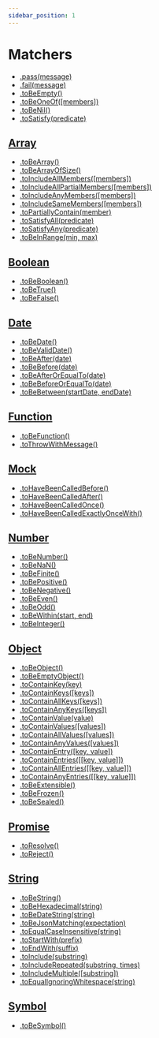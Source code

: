 ```yaml
---
sidebar_position: 1
---
```


# Matchers

- [.pass(message)](/docs/matchers/pass)
- [.fail(message)](/docs/matchers/fail)
- [.toBeEmpty()](/docs/matchers/tobeempty)
- [.toBeOneOf([members])](/docs/matchers/tobeoneof)
- [.toBeNil()](/docs/matchers/tobenil)
- [.toSatisfy(predicate)](/docs/matchers/tosatisfy)

## [Array](/docs/matchers/array)

- [.toBeArray()](/docs/matchers/array/#tobearray)
- [.toBeArrayOfSize()](/docs/matchers/array/#tobearrayofsize)
- [.toIncludeAllMembers([members])](/docs/matchers/array/#toincludeallmembersmembers)
- [.toIncludeAllPartialMembers([members])](/docs/matchers/array/#toincludeallpartialmembersmembers)
- [.toIncludeAnyMembers([members])](/docs/matchers/array/#toincludeanymembersmembers)
- [.toIncludeSameMembers([members])](/docs/matchers/array/#toincludesamemembersmembers)
- [.toPartiallyContain(member)](/docs/matchers/array/#topartiallycontainmember)
- [.toSatisfyAll(predicate)](/docs/matchers/array/#tosatisfyallpredicate)
- [.toSatisfyAny(predicate)](/docs/matchers/array/#tosatisfyanypredicate)
- [.toBeInRange(min, max)](/docs/matchers/array/#tobeinrangemin-max)

## [Boolean](/docs/matchers/boolean)

- [.toBeBoolean()](/docs/matchers/boolean/#tobeboolean)
- [.toBeTrue()](/docs/matchers/boolean/#tobetrue)
- [.toBeFalse()](/docs/matchers/boolean/#tobefalse)

## [Date](/docs/matchers/date)

- [.toBeDate()](/docs/matchers/date/#tobedate)
- [.toBeValidDate()](/docs/matchers/date/#tobevaliddate)
- [.toBeAfter(date)](/docs/matchers/date/#tobeafterdate)
- [.toBeBefore(date)](/docs/matchers/date/#tobebeforedate)
- [.toBeAfterOrEqualTo(date)](/docs/matchers/date/#tobeafterorequaltodate)
- [.toBeBeforeOrEqualTo(date)](/docs/matchers/date/#tobebeforeorequaltodate)
- [.toBeBetween(startDate, endDate)](/docs/matchers/date/#tobebetweenstartdate-enddate)

## [Function](/docs/matchers/function)

- [.toBeFunction()](/docs/matchers/function/#tobefunction)
- [.toThrowWithMessage()](/docs/matchers/function/#tothrowwithmessagetype-message)

## [Mock](/docs/matchers/mock)

- [.toHaveBeenCalledBefore()](/docs/matchers/mock/#tohavebeencalledbefore)
- [.toHaveBeenCalledAfter()](/docs/matchers/mock/#tohavebeencalledafter)
- [.toHaveBeenCalledOnce()](/docs/matchers/mock/#tohavebeencalledonce)
- [.toHaveBeenCalledExactlyOnceWith()](/docs/matchers/mock/#tohavebeencalledexactlyoncewith)

## [Number](/docs/matchers/number)

- [.toBeNumber()](/docs/matchers/number/#tobenumber)
- [.toBeNaN()](/docs/matchers/number/#tobenan)
- [.toBeFinite()](/docs/matchers/number/#tobefinite)
- [.toBePositive()](/docs/matchers/number/#tobepositive)
- [.toBeNegative()](/docs/matchers/number/#tobenegative)
- [.toBeEven()](/docs/matchers/number/#tobeeven)
- [.toBeOdd()](/docs/matchers/number/#tobeodd)
- [.toBeWithin(start, end)](/docs/matchers/number/#tobewithinstart-end)
- [.toBeInteger()](/docs/matchers/number/#tobeinteger)

## [Object](/docs/matchers/object)

- [.toBeObject()](/docs/matchers/object/#tobeobject)
- [.toBeEmptyObject()](/docs/matchers/object/#tobeemptyobject)
- [.toContainKey(key)](/docs/matchers/object/#tocontainkeykey)
- [.toContainKeys([keys])](/docs/matchers/object/#tocontainkeyskeys)
- [.toContainAllKeys([keys])](/docs/matchers/object/#tocontainallkeyskeys)
- [.toContainAnyKeys([keys])](/docs/matchers/object/#tocontainanykeyskeys)
- [.toContainValue(value)](/docs/matchers/object/#tocontainvaluevalue)
- [.toContainValues([values])](/docs/matchers/object/#tocontainvaluesvalues)
- [.toContainAllValues([values])](/docs/matchers/object/#tocontainallvaluesvalues)
- [.toContainAnyValues([values])](/docs/matchers/object/#tocontainanyvaluesvalues)
- [.toContainEntry([key, value])](/docs/matchers/object/#tocontainentrykey-value)
- [.toContainEntries([[key, value]])](/docs/matchers/object/#tocontainentrieskey-value)
- [.toContainAllEntries([[key, value]])](/docs/matchers/object/#tocontainallentrieskey-value)
- [.toContainAnyEntries([[key, value]])](/docs/matchers/object/#tocontainanyentrieskey-value)
- [.toBeExtensible()](/docs/matchers/object/#tobeextensible)
- [.toBeFrozen()](/docs/matchers/object/#tobefrozen)
- [.toBeSealed()](/docs/matchers/object/#tobesealed)

## [Promise](/docs/matchers/promise)

- [.toResolve()](/docs/matchers/promise/#toresolve)
- [.toReject()](/docs/matchers/promise/#toreject)

## [String](/docs/matchers/string)

- [.toBeString()](/docs/matchers/string/#tobestring)
- [.toBeHexadecimal(string)](/docs/matchers/string/#tobehexadecimal)
- [.toBeDateString(string)](/docs/matchers/string/#tobedatestringstring)
- [.toBeJsonMatching(expectation)](/docs/matchers/string/#tobejsonmatchingexpectation)
- [.toEqualCaseInsensitive(string)](/docs/matchers/string/#toequalcaseinsensitivestring)
- [.toStartWith(prefix)](/docs/matchers/string/#tostartwithprefix)
- [.toEndWith(suffix)](/docs/matchers/string/#toendwithsuffix)
- [.toInclude(substring)](/docs/matchers/string/#toincludesubstring)
- [.toIncludeRepeated(substring, times)](/docs/matchers/string/#toincluderepeatedsubstring-times)
- [.toIncludeMultiple([substring])](/docs/matchers/string/#toincludemultiplesubstring)
- [.toEqualIgnoringWhitespace(string)](/docs/matchers/string/#toequalignoringwhitespacestring)

## [Symbol](/docs/matchers/symbol)

- [.toBeSymbol()](/docs/matchers/symbol/#tobesymbol)
